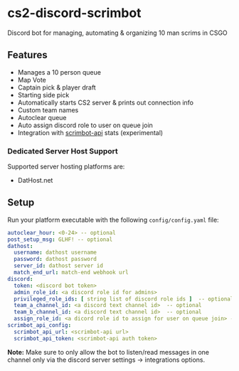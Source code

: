 # cs2-discord-scrimbot

Discord bot for managing, automating & organizing 10 man scrims in CSGO

## Features

- Manages a 10 person queue
- Map Vote
- Captain pick & player draft
- Starting side pick
- Automatically starts CS2 server & prints out connection info
- Custom team names
- Autoclear queue
- Auto assign discord role to user on queue join
- Integration with [scrimbot-api](https://github.com/Martig3/scrimbot-api) stats (experimental)

### Dedicated Server Host Support

Supported server hosting platforms are:

- DatHost.net

## Setup

Run your platform executable with the following `config/config.yaml` file:

```yaml
autoclear_hour: <0-24> -- optional
post_setup_msg: GLHF! -- optional
dathost:
  username: dathost username
  password: dathost password
  server_id: dathost server id
  match_end_url: match-end webhook url
discord:
  token: <discord bot token>
  admin_role_id: <a discord role id for admins>
  privileged_role_ids: [ string list of discord role ids ]  -- optional
  team_a_channel_id: <a discord text channel id>  -- optional
  team_b_channel_id: <a discord text channel id>  -- optional
  assign_role_id: <a dicord role id to assign for user on queue join> -- optional
scrimbot_api_config:
  scrimbot_api_url: <scrimbot-api url>
  scrimbot_api_token: <scrimbot-api auth token>
```
**Note:** Make sure to only allow the bot to listen/read messages in one channel only via the discord server settings -> integrations options.
